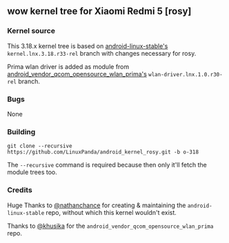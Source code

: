 ## wow kernel tree for Xiaomi Redmi 5 [rosy]

### Kernel source
This 3.18.x kernel tree is based on [android-linux-stable's](https://github.com/android-linux-stable/msm-3.18) `kernel.lnx.3.18.r33-rel` branch with changes necessary for rosy.

Prima wlan driver is added as module from [android_vendor_qcom_opensource_wlan_prima's](https://github.com/khusika/android_vendor_qcom_opensource_wlan_prima) `wlan-driver.lnx.1.0.r30-rel` branch.

### Bugs
None

### Building
`git clone --recursive https://github.com/LinuxPanda/android_kernel_rosy.git -b o-318`

The `--recursive` command is required because then only it'll fetch the module trees too.

### Credits
Huge Thanks to [@nathanchance](https://github.com/nathanchance) for creating & maintaining the `android-linux-stable` repo, without which this kernel wouldn't exist.

Thanks to [@khusika](https://github.com/khusika) for the `android_vendor_qcom_opensource_wlan_prima` repo.
